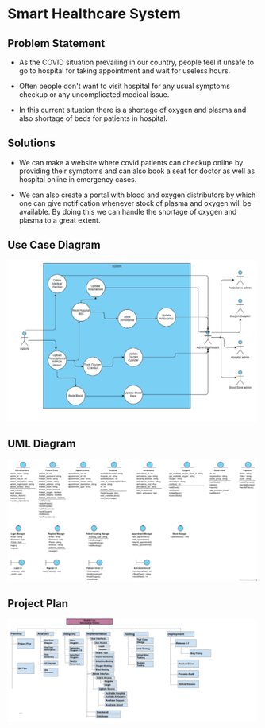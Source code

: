# Smart Healthcare System

## Problem Statement
- As the COVID situation prevailing in our country, people feel it unsafe to go to hospital for taking appointment and wait for useless hours.

- Often people don't want to visit hospital for any usual symptoms checkup or any uncomplicated medical issue.

- In this current situation there is a shortage of oxygen and plasma and also shortage of beds for patients in hospital.

## Solutions
- We can make a website where covid patients can checkup online by providing their symptoms and can also book a seat for doctor as well as hospital online in emergency cases.

- We can also create a portal with blood and oxygen distributors by which one can give notification whenever stock of plasma and oxygen will be available. By doing this we can handle the shortage of oxygen and plasma to a great extent.

## Use Case Diagram
![](https://github.com/agnik2019/healthcare_website/blob/main/assets/Usecase2ag.jpeg)

## UML Diagram

![](https://github.com/agnik2019/healthcare_website/blob/main/assets/UML_agnik.png)

## Project Plan
![](https://github.com/agnik2019/healthcare_website/blob/main/assets/pp.jpg)

